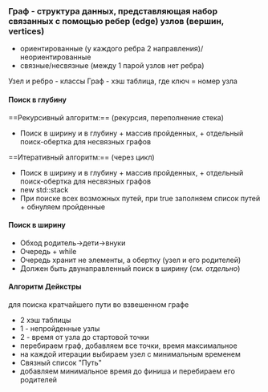 ### Граф - структура данных, представляющая набор связанных с помощью ребер (edge) узлов (вершин, vertices) 

- ориентированные (у каждого ребра 2 направления)/неориентированные
- связные/несвязные (между 1 парой узлов нет ребра)

Узел и ребро - классы
Граф - хэш таблица, где ключ = номер узла

#### Поиск в глубину
==Рекурсивный алгоритм:== (рекурсия, переполнение стека)
- Поиск в ширину и в глубину + массив пройденных, + отдельный поиск-обертка для несвязных графов

==Итеративный алгоритм:== (через цикл)
- Поиск в ширину и в глубину + массив пройденных, + отдельный поиск-обертка для несвязных графов
- new std::stack
- При поиске всех возможных путей, при true заполняем список путей + обнуляем пройденные

#### Поиск в ширину
- Обход родитель->дети->внуки
- Очередь + while
- Очередь хранит не элементы, а обертку (узел и его родителей)
- Должен быть двунаправленный поиск в ширину (*см. отдельно*)


#### Алгоритм Дейкстры 
для поиска кратчайшего пути во взвешенном графе
- 2 хэш таблицы
- 1 - непройденные узлы
- 2 - время от узла до стартовой точки
- перебираем граф, добавляем все точки, время максимальное
- на каждой итерации выбираем узел с минимальным временем
- Связный список "Путь"
- добавляем минимальное время до финиша и перебираем его родителей